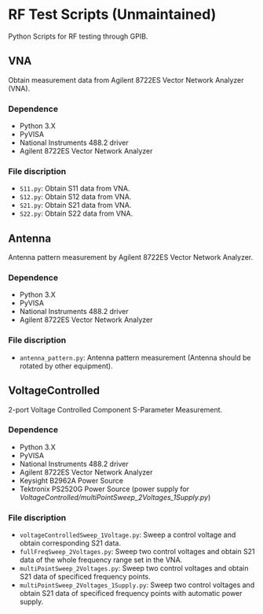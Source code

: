 # RF Test Scripts (Unmaintained)

Python Scripts for RF testing through GPIB.

## VNA

Obtain measurement data from Agilent 8722ES Vector Network Analyzer (VNA).

### Dependence

- Python 3.X
- PyVISA
- National Instruments 488.2 driver
- Agilent 8722ES Vector Network Analyzer

### File discription

- ```S11.py```: Obtain S11 data from VNA.
- ```S12.py```: Obtain S12 data from VNA.
- ```S21.py```: Obtain S21 data from VNA.  
- ```S22.py```: Obtain S22 data from VNA.

## Antenna

Antenna pattern measurement by Agilent 8722ES Vector Network Analyzer.

### Dependence

- Python 3.X
- PyVISA
- National Instruments 488.2 driver
- Agilent 8722ES Vector Network Analyzer

### File discription

- ```antenna_pattern.py```: Antenna pattern measurement (Antenna should be rotated by other equipment).

## VoltageControlled

2-port Voltage Controlled Component S-Parameter Measurement.

### Dependence

- Python 3.X
- PyVISA
- National Instruments 488.2 driver
- Agilent 8722ES Vector Network Analyzer
- Keysight B2962A Power Source
- Tektronix PS2520G Power Source (power supply for *VoltageControlled/multiPointSweep_2Voltages_1Supply.py*)

### File discription

- ```voltageControlledSweep_1Voltage.py```: Sweep a control voltage and obtain corresponding S21 data.
- ```fullFreqSweep_2Voltages.py```: Sweep two control voltages and obtain S21 data of the whole frequency range set in the VNA.
- ```multiPointSweep_2Voltages.py```: Sweep two control voltages and obtain S21 data of specificed frequency points.
- ```multiPointSweep_2Voltages_1Supply.py```: Sweep two control voltages and obtain S21 data of specificed frequency points with automatic power supply.

